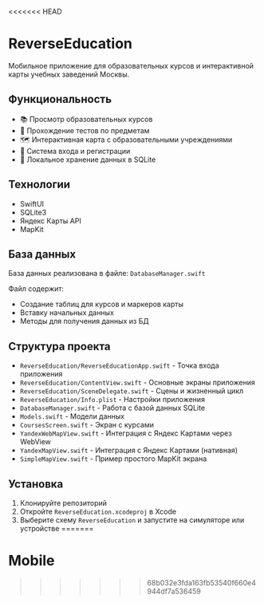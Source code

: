 <<<<<<< HEAD
# ReverseEducation

Мобильное приложение для образовательных курсов и интерактивной карты учебных заведений Москвы.

## Функциональность

- 📚 Просмотр образовательных курсов
- 🧪 Прохождение тестов по предметам  
- 🗺️ Интерактивная карта с образовательными учреждениями
- 🔐 Система входа и регистрации
- 💾 Локальное хранение данных в SQLite

## Технологии

- SwiftUI
- SQLite3
- Яндекс Карты API
- MapKit

## База данных

База данных реализована в файле: `DatabaseManager.swift`

Файл содержит:
- Создание таблиц для курсов и маркеров карты
- Вставку начальных данных
- Методы для получения данных из БД

## Структура проекта

- `ReverseEducation/ReverseEducationApp.swift` - Точка входа приложения
- `ReverseEducation/ContentView.swift` - Основные экраны приложения
- `ReverseEducation/SceneDelegate.swift` - Сцены и жизненный цикл
- `ReverseEducation/Info.plist` - Настройки приложения
- `DatabaseManager.swift` - Работа с базой данных SQLite
- `Models.swift` - Модели данных
- `CoursesScreen.swift` - Экран с курсами
- `YandexWebMapView.swift` - Интеграция с Яндекс Картами через WebView
- `YandexMapView.swift` - Интеграция с Яндекс Картами (нативная)
- `SimpleMapView.swift` - Пример простого MapKit экрана

## Установка

1. Клонируйте репозиторий
2. Откройте `ReverseEducation.xcodeproj` в Xcode
3. Выберите схему `ReverseEducation` и запустите на симуляторе или устройстве
=======
# Mobile
>>>>>>> 68b032e3fda163fb53540f660e4944df7a536459
